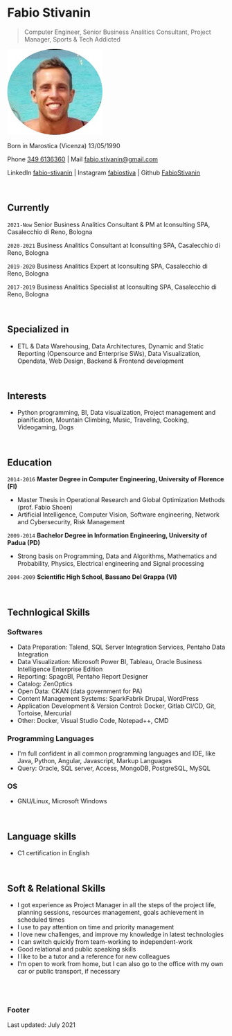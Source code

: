 # Fabio Stivanin
> Computer Engineer, Senior Business Analitics Consultant, Project Manager, Sports & Tech Addicted

![FabioStivanin](foto.jpg)

Born in Marostica (Vicenza) 13/05/1990
<div id="webaddress">
Phone <a href="3496136360">349 6136360</a>
|  Mail <a href="mailto:fabio.stivanin@gmail.com">fabio.stivanin@gmail.com</a>

LinkedIn <a href="https://www.linkedin.com/in/fabio-stivanin">fabio-stivanin</a>
|  Instagram <a href="https://www.instagram.com/fabiostiva/">fabiostiva</a>
|  Github <a href="https://github.com/FabioStivanin">FabioStivanin</a>

</div>

<br>

## Currently

`2021-Now`
Senior Business Analitics Consultant & PM at Iconsulting SPA, Casalecchio di Reno, Bologna

`2020-2021`
Business Analitics Consultant at Iconsulting SPA, Casalecchio di Reno, Bologna

`2019-2020`
Business Analitics Expert at Iconsulting SPA, Casalecchio di Reno, Bologna

`2017-2019`
Business Analitics Specialist at Iconsulting SPA, Casalecchio di Reno, Bologna

<br>

## Specialized in

- ETL & Data Warehousing, Data Architectures, Dynamic and Static Reporting (Opensource and Enterprise SWs), Data Visualization, Opendata, Web Design, Backend & Frontend development

<br>

## Interests

- Python programming, BI, Data visualization, Project management and pianification, Mountain Climbing, Music, Traveling, Cooking, Videogaming, Dogs

<br>

## Education

`2014-2016`
__Master Degree in Computer Engineering, University of Florence (FI)__

- Master Thesis in Operational Research and 
Global Optimization Methods (prof. Fabio Shoen)
- Artificial Intelligence, Computer Vision, Software engineering, Network and Cybersecurity, Risk Management

`2009-2014`
__Bachelor Degree in Information Engineering, University of Padua (PD)__

- Strong basis on Programming, Data and Algorithms, Mathematics and Probability, Physics, Electrical engineering and Signal processing

`2004-2009`
__Scientific High School, Bassano Del Grappa (VI)__

<br>

## Technlogical Skills

### Softwares

- Data Preparation: Talend, SQL Server Integration Services, Pentaho Data Integration
- Data Visualization: Microsoft Power BI, Tableau, Oracle Business Intelligence Enterprise Edition
- Reporting: SpagoBI, Pentaho Report Designer
- Catalog: ZenOptics
- Open Data: CKAN (data government for PA)
- Content Management Systems: SparkFabrik Drupal, WordPress
- Application Development & Version Control: Docker, Gitlab CI/CD, Git, Tortoise, Mercurial
- Other: Docker, Visual Studio Code, Notepad++, CMD


### Programming Languages
- I'm full confident in all common programming languages and IDE, like Java, Python, Angular, Javascript, Markup Languages
- Query: Oracle, SQL server, Access, MongoDB, PostgreSQL, MySQL

### OS
- GNU/Linux, Microsoft Windows


<br>

## Language skills
- C1 certification in English

<br>

## Soft & Relational Skills
- I got experience as Project Manager in all the steps of the project life, planning sessions, resources management, goals achievement in scheduled times 
- I use to pay attention on time and priority management
- I love new challenges, and improve my knowledge in latest technologies
- I can switch quickly from team-working to independent-work
- Good relational and public speaking skills
- I like to be a tutor and a reference for new colleagues
- I'm open to work from home, but I can also go to the office with my own car or public transport, if necessary

<br><br>

### Footer

Last updated: July 2021

